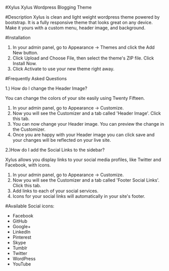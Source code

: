 #Xylus
Xylus Wordpress Blogging Theme

#Description
Xylus is clean and light weight wordpress theme powered by bootstrap. It  is a fully responsive theme that looks great on any device. Make it yours with a custom menu, header image, and background.

#Installation

1. In your admin panel, go to Appearance -> Themes and click the Add New button.
2. Click Upload and Choose File, then select the theme's ZIP file. Click Install Now.
3. Click Activate to use your new theme right away.

#Frequently Asked Questions

1.) How do I change the Header Image?

You can change the colors of your site easily using Twenty Fifteen.
1. In your admin panel, go to Appearance -> Customize.
2. Now you will see the Customizer and a tab called 'Header Image'. Click this tab.
3. You can now change your Header image. You can preview the change in the Customizer.
4. Once you are happy with your Header image you can click save and your changes will be reflected on your live site.


2.)How do I add the Social Links to the sidebar?

Xylus allows you display links to your social media profiles, like Twitter and Facebook, with icons.
1. In your admin panel, go to Appearance -> Customize.
2. Now you will see the Customizer and a tab called 'Footer Social Links'. Click this tab.
3. Add links to each of your social services.
4. Icons for your social links will automatically in your site's footer.

#Available Social icons:

* Facebook
* GitHub
* Google+
* LinkedIn
* Pinterest
* Skype
* Tumblr
* Twitter
* WordPress
* YouTube
